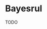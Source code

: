# Bayesrul

TODO

<!-- ## Setup 

Clone the repository
```
git clone git@github.com:arthurviens/bayesrul.git
cd bayesrul
```

Use poetry to install dependencies
```
poetry install
```

## Generate dataset lmdb files for N-CMAPSS
Make sure to have the CMAPSS dataset files at `data/ncmapss/N-CMAPSS_DS02-006.h5` (you can use other subsets by modifying arguments in `bayesful/ncmapss/generate_files.py`)

Launch the script
```
poetry run python -m bayesrul.ncmapss.generate_files
```
It will create the necessary parquet and lmdb files used later on. Parquet files are used to create lmdb files but are useless otherwise for now.

You now should have `data/ncmapss/lmdb` directory, with all that is needed inside.


## Train a model

You can now launch a training (for example a BNN) 
```
poetry run python -m bayesrul.ncmapss.train_model --bayesian --archi inception --guide normal --GPU 0 --model-name My_Model 
```

Or a frequentist model by removing `--bayesian`
```
poetry run python -m bayesrul.ncmapss.train_model --archi inception --GPU 0 --model-name My_Model 
```


Or only launch the model on test set if it has already been trained

```
poetry run python -m bayesrul.ncmapss.train_model --bayesian --GPU 0 --model-name My_Model --test 
```

## Launch Optuna searches

It's possible to launch a hyperparameter search for LRT on GPU 0
```
poetry run python -m bayesrul.ncmapss.optimize_single --model lrt --study-name LRT --sampler TPE --GPU 0 
```

In a JSON you can save the best parameter the search tried in the directory and file:
` results/ncmapss/best_models/LRT/000.json `

With such adictionary of parameters, it is possible to launch a training with these best found parameters. It will read the file and initialize a model accordingly before training.
```
poetry run python -m bayesrul.ncmapss.train_best_models --model LRT --GPU 0
``` -->
